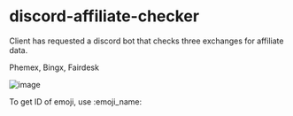 # discord-affiliate-checker

Client has requested a discord bot that checks three exchanges for affiliate data.

Phemex, Bingx, Fairdesk

![image](https://github.com/datadius/discord-affiliate-checker/assets/16731794/ecaedb44-c0fc-42b3-8e8d-477bde78bacc)


To get ID of emoji, use \:emoji_name:
